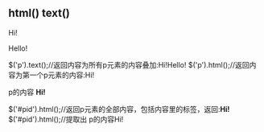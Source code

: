 ## html() text()
<p>Hi!</p><p>Hello!</p>

$('p').text();//返回内容为所有p元素的内容叠加:Hi!Hello!
$('p').html();//返回内容为第一个p元素的内容:Hi!


<p id="pid">
	p的内容
    <strong>Hi!</strong>
</p>

$('#pid').html();//返回p元素的全部内容，包括内容里的标签，返回:<strong>Hi!</strong>
$('#pid').html();//提取出 p的内容Hi!